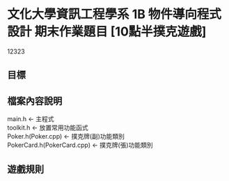 # 文化大學資訊工程學系 1B 物件導向程式設計 期末作業題目 [**10點半撲克遊戲**]
12323
## 目標

## 檔案內容說明
main.h <- 主程式   
toolkit.h <- 放置常用功能函式   
Poker.h(Poker.cpp) <- 撲克牌(副)功能類別   
PokerCard.h(PokerCard.cpp) <- 撲克牌(張)功能類別   
## 遊戲規則
